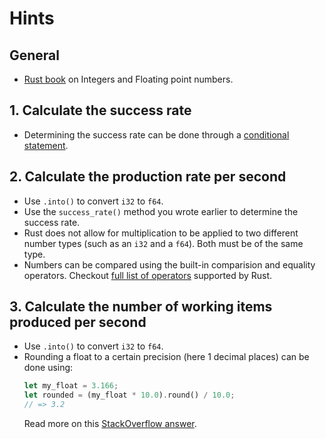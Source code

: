# Hints

## General

- [Rust book][rust-book-data-types] on Integers and Floating point numbers.

## 1. Calculate the success rate

- Determining the success rate can be done through a [conditional statement][if-statement].

## 2. Calculate the production rate per second

- Use `.into()` to convert `i32` to `f64`.
- Use the `success_rate()` method you wrote earlier to determine the success rate.
- Rust does not allow for multiplication to be applied to two different number
  types (such as an `i32` and a `f64`). Both must be of the same type.
- Numbers can be compared using the built-in comparision and equality operators.
  Checkout [full list of operators][operators-list] supported by Rust.
## 3. Calculate the number of working items produced per second

- Use `.into()` to convert `i32` to `f64`.
- Rounding a float to a certain precision (here 1 decimal places) can be done using:
   ```rust
   let my_float = 3.166;
   let rounded = (my_float * 10.0).round() / 10.0;
   // => 3.2
   ```
   Read more on this [StackOverflow answer][stackoverflow-rounding].

[if-statement]: https://doc.rust-lang.org/rust-by-example/flow_control/if_else.html#ifelse
[stackoverflow-rounding]: https://stackoverflow.com/a/28656825
[operators-list]:https://doc.rust-lang.org/book/appendix-02-operators.html#operators
[rust-book-data-types]:
    https://doc.rust-lang.org/book/ch03-02-data-types.html#integer-types
